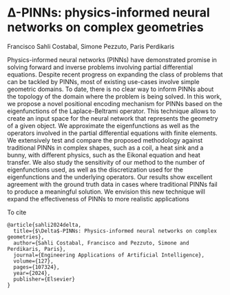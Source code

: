 # Δ-PINNs: physics-informed neural networks on complex geometries

Francisco Sahli Costabal, Simone Pezzuto, Paris Perdikaris

Physics-informed neural networks (PINNs) have demonstrated promise in solving forward and inverse problems involving partial differential equations. Despite recent progress on expanding the class of problems that can be tackled by PINNs, most of existing use-cases involve simple geometric domains. To date, there is no clear way to inform PINNs about the topology of the domain where the problem is being solved. In this work, we propose a novel positional encoding mechanism for PINNs based on the eigenfunctions of the Laplace-Beltrami operator. This technique allows to create an input space for the neural network that represents the geometry of a given object. We approximate the eigenfunctions as well as the operators involved in the partial differential equations with finite elements. We extensively test and compare the proposed methodology against traditional PINNs in complex shapes, such as a coil, a heat sink and a bunny, with different physics, such as the Eikonal equation and heat transfer. We also study the sensitivity of our method to the number of eigenfunctions used, as well as the discretization used for the eigenfunctions and the underlying operators. Our results show excellent agreement with the ground truth data in cases where traditional PINNs fail to produce a meaningful solution. We envision this new technique will expand the effectiveness of PINNs to more realistic applications

To cite

```
@article{sahli2024delta,
  title={$\Delta$-PINNs: Physics-informed neural networks on complex geometries},
  author={Sahli Costabal, Francisco and Pezzuto, Simone and Perdikaris, Paris},
  journal={Engineering Applications of Artificial Intelligence},
  volume={127},
  pages={107324},
  year={2024},
  publisher={Elsevier}
}
```
